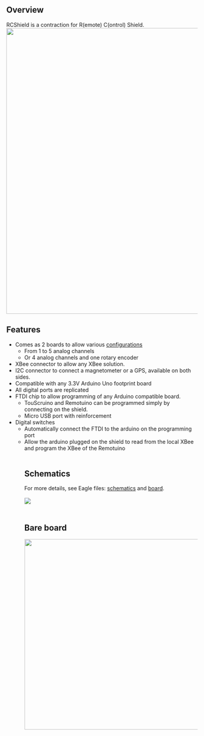 ## Overview ##

RCShield is a contraction for R(emote) C(ontrol) Shield.<br>
<a href='http://ardurct.googlecode.com/svn/images/RCShield-avr.jpg'>
<img src='http://ardurct.googlecode.com/svn/images/RCShield-avr.jpg' width='750'><a>

<h2>Features</h2>
<ul><li>Comes as 2 boards to allow various <a href='RCShieldOptions.md'>configurations</a>
<ul><li>From 1 to 5 analog channels<br>
</li><li>Or 4 analog channels and one rotary encoder<br>
</li></ul></li><li>XBee connector to allow any XBee solution.<br>
</li><li>I2C connector to connect a magnetometer or a GPS, available on both sides.<br>
</li><li>Compatible with any 3.3V Arduino Uno footprint board<br>
</li><li>All digital ports are replicated<br>
</li><li>FTDI chip to allow programming of any Arduino compatible board.<br>
<ul><li>TouScruino and Remotuino can be programmed simply by connecting on the shield.<br>
</li><li>Micro USB port with reinforcement<br>
</li></ul></li><li>Digital switches<br>
<ul><li>Automatically connect the FTDI to the arduino on the programming port<br>
</li><li>Allow the arduino plugged on the shield to read from the local XBee and program the XBee of the Remotuino<br>
<br>
<h2>Schematics</h2>
For more details, see Eagle files: <a href='http://ardurct.googlecode.com/svn/trunk/eagle/RCShield-avr-v4.sch'>schematics</a> and <a href='http://ardurct.googlecode.com/svn/trunk/eagle/RCShield-avr-v4.brd'>board</a>.<br><br>
<a href='http://ardurct.googlecode.com/svn/images/RCShield-avr.pdf'><img src='http://ardurct.googlecode.com/svn/images/RCShield-avr-sch.png' /><a>
<br><br>
<h2>Bare board</h2>
<a href='http://ardurct.googlecode.com/svn/images/RCShield-avr-board.png'>
<img src='http://ardurct.googlecode.com/svn/images/RCShield-avr-board.png' width='500'><a>